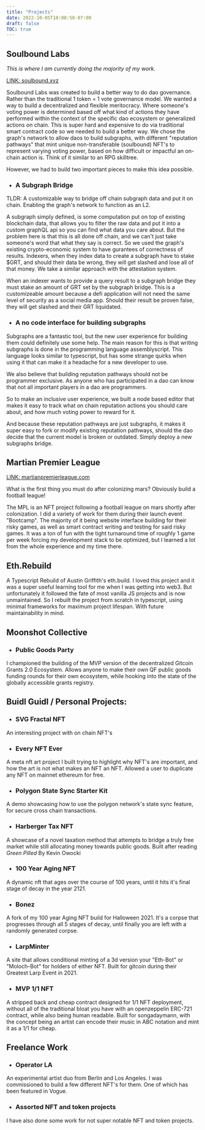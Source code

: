```yaml
---
title: "Projects"
date: 2022-10-05T10:08:58-07:00
draft: false
TOC: true
---
```


## Soulbound Labs

_This is where I am currently doing the majority of my work._

[LINK: soulbound.xyz](https://soulbound.xyz)

Soulbound Labs was created to build a better way to do dao governance. Rather than the traditional 1 token = 1 vote governance model. We wanted a way to build a decentralized and flexible meritocracy. Where someone's voting power is determined based off what kind of actions they have performed within the context of the specific dao ecosystem or generalized actions on chain. This is super hard and expensive to do via traditional smart contract code so we needed to build a better way. We chose the graph's network to allow daos to build subgraphs, with different "reputation pathways" that mint unique non-transferable (soulbound) NFT's to represent varying voting power, based on how difficult or impactful an on-chain action is. Think of it similar to an RPG skilltree.

However, we had to build two important pieces to make this idea possible.

- ### A Subgraph Bridge

TLDR: A customizable way to bridge off chain subgraph data and put it on chain. Enabling the graph's network to function as an L2.

A subgraph simply defined, is some computation put on top of existing blockchain data, that allows you to filter the raw data and put it into a custom graphQL api so you can find what data you care about. But the problem here is that this is all done off chain, and we can't just take someone's word that what they say is correct. So we used the graph's existing crypto-economic system to have gurantees of correctness of results. Indexers, when they index data to create a subgraph have to stake $GRT, and should their data be wrong, they will get slashed and lose all of that money. We take a similar approach with the attestation system.

When an indexer wants to provide a query result to a subgraph bridge they must stake an amount of GRT set by the subgraph bridge. This is a customizeable amount because a defi application will not need the same level of security as a social media app. Should their result be proven false, they will get slashed and their GRT liquidated.

- ### A no code interface for building subgraphs

Subgraphs are a fantastic tool, but the new user experience for building them could definitely use some help. The main reason for this is that writing subgraphs is done in the programming language assemblyscript. This language looks similar to typescript, but has some strange quirks when using it that can make it a headache for a new developer to use.

We also believe that building reputation pathways should not be programmer exclusive. As anyone who has participated in a dao can know that not all important players in a dao are programmers.

So to make an inclusive user experience, we built a node based editor that makes it easy to track what on chain reputation actions you should care about, and how much voting power to reward for it.

And because these reputation pathways are just subgraphs, it makes it super easy to fork or modify existing reputation pathways, should the dao decide that the current model is broken or outdated. Simply deploy a new subgraphs bridge.

## Martian Premier League

[LINK: martianpremierleague.com](https://martianpremierleague.com)

What is the first thing you must do after colonizing mars? Obviously build a football league!

The MPL is an NFT project following a football league on mars shortly after colonization. I did a variety of work for them during their launch event "Bootcamp". The majority of it being website interface building for their risky games, as well as smart contract writing and testing for said risky games. It was a ton of fun with the tight turnaround time of roughly 1 game per week forcing my development stack to be optimized, but I learned a lot from the whole experience and my time there.

## Eth.Rebuild

A Typescript Rebuild of Austin Griffith's eth.build. I loved this project and it was a super useful learning tool for me when I was getting into web3. But unfortunately it followed the fate of most vanilla JS projects and is now unmaintained. So I rebuilt the project from scratch in typescript, using minimal frameworks for maximum project lifespan. With future maintainability in mind.

## Moonshot Collective

- ### Public Goods Party

I championed the building of the MVP version of the decentralized Gitcoin Grants 2.0 Ecosystem. Allows anyone to make their own QF public goods funding rounds for their own ecosystem, while hooking into the state of the globally accessible grants registry.

## Buidl Guidl / Personal Projects:

- ### SVG Fractal NFT

An interesting project with on chain NFT's

- ### Every NFT Ever

A meta nft art project I built trying to highlight why NFT's are important, and how the art is not what makes an NFT an NFT. Allowed a user to duplicate any NFT on mainnet ethereum for free.

- ### Polygon State Sync Starter Kit

A demo showcasing how to use the polygon network's state sync feature, for secure cross chain transactions.

- ### Harberger Tax NFT

A showcase of a novel taxation method that attempts to bridge a truly free market while still allocating money towards public goods. Built after reading _Green Pilled_ By Kevin Owocki

- ### 100 Year Aging NFT

A dynamic nft that ages over the course of 100 years, until it hits it's final stage of decay in the year 2121.

- ### Bonez

A fork of my 100 year Aging NFT build for Halloween 2021. It's a corpse that progresses through all 5 stages of decay, until finally you are left with a randomly generated corpse.

- ### LarpMinter

A site that allows conditional minting of a 3d version your "Eth-Bot" or "Moloch-Bot" for holders of either NFT. Built for gitcoin during their Greatest Larp Event in 2021.

- ### MVP 1/1 NFT

A stripped back and cheap contract designed for 1/1 NFT deployment, without all of the traditional bloat you have with an openzeppelin ERC-721 contract, while also being human readable. Built for songadaymann, with the concept being an artist can encode their music in ABC notation and mint it as a 1/1 for cheap.

## Freelance Work

- ### Operator LA

An experimental artist duo from Berlin and Los Angeles. I was commissioned to build a few different NFT's for them. One of which has been featured in Vogue.

- ### Assorted NFT and token projects

I have also done some work for not super notable NFT and token projects.
